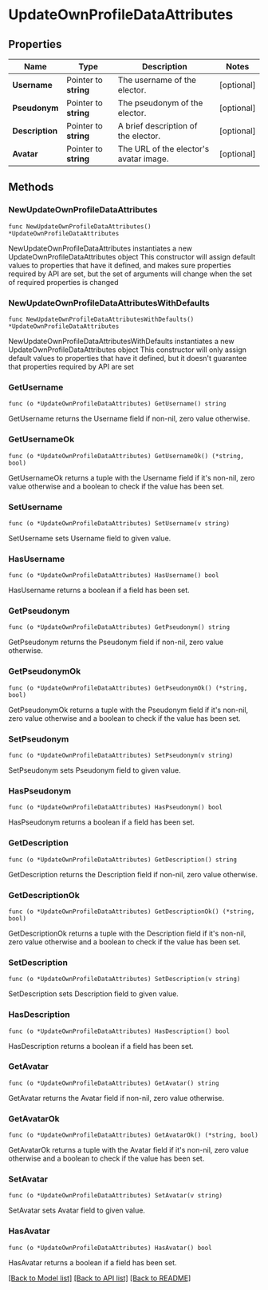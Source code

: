 # UpdateOwnProfileDataAttributes

## Properties

Name | Type | Description | Notes
------------ | ------------- | ------------- | -------------
**Username** | Pointer to **string** | The username of the elector. | [optional] 
**Pseudonym** | Pointer to **string** | The pseudonym of the elector. | [optional] 
**Description** | Pointer to **string** | A brief description of the elector. | [optional] 
**Avatar** | Pointer to **string** | The URL of the elector&#39;s avatar image. | [optional] 

## Methods

### NewUpdateOwnProfileDataAttributes

`func NewUpdateOwnProfileDataAttributes() *UpdateOwnProfileDataAttributes`

NewUpdateOwnProfileDataAttributes instantiates a new UpdateOwnProfileDataAttributes object
This constructor will assign default values to properties that have it defined,
and makes sure properties required by API are set, but the set of arguments
will change when the set of required properties is changed

### NewUpdateOwnProfileDataAttributesWithDefaults

`func NewUpdateOwnProfileDataAttributesWithDefaults() *UpdateOwnProfileDataAttributes`

NewUpdateOwnProfileDataAttributesWithDefaults instantiates a new UpdateOwnProfileDataAttributes object
This constructor will only assign default values to properties that have it defined,
but it doesn't guarantee that properties required by API are set

### GetUsername

`func (o *UpdateOwnProfileDataAttributes) GetUsername() string`

GetUsername returns the Username field if non-nil, zero value otherwise.

### GetUsernameOk

`func (o *UpdateOwnProfileDataAttributes) GetUsernameOk() (*string, bool)`

GetUsernameOk returns a tuple with the Username field if it's non-nil, zero value otherwise
and a boolean to check if the value has been set.

### SetUsername

`func (o *UpdateOwnProfileDataAttributes) SetUsername(v string)`

SetUsername sets Username field to given value.

### HasUsername

`func (o *UpdateOwnProfileDataAttributes) HasUsername() bool`

HasUsername returns a boolean if a field has been set.

### GetPseudonym

`func (o *UpdateOwnProfileDataAttributes) GetPseudonym() string`

GetPseudonym returns the Pseudonym field if non-nil, zero value otherwise.

### GetPseudonymOk

`func (o *UpdateOwnProfileDataAttributes) GetPseudonymOk() (*string, bool)`

GetPseudonymOk returns a tuple with the Pseudonym field if it's non-nil, zero value otherwise
and a boolean to check if the value has been set.

### SetPseudonym

`func (o *UpdateOwnProfileDataAttributes) SetPseudonym(v string)`

SetPseudonym sets Pseudonym field to given value.

### HasPseudonym

`func (o *UpdateOwnProfileDataAttributes) HasPseudonym() bool`

HasPseudonym returns a boolean if a field has been set.

### GetDescription

`func (o *UpdateOwnProfileDataAttributes) GetDescription() string`

GetDescription returns the Description field if non-nil, zero value otherwise.

### GetDescriptionOk

`func (o *UpdateOwnProfileDataAttributes) GetDescriptionOk() (*string, bool)`

GetDescriptionOk returns a tuple with the Description field if it's non-nil, zero value otherwise
and a boolean to check if the value has been set.

### SetDescription

`func (o *UpdateOwnProfileDataAttributes) SetDescription(v string)`

SetDescription sets Description field to given value.

### HasDescription

`func (o *UpdateOwnProfileDataAttributes) HasDescription() bool`

HasDescription returns a boolean if a field has been set.

### GetAvatar

`func (o *UpdateOwnProfileDataAttributes) GetAvatar() string`

GetAvatar returns the Avatar field if non-nil, zero value otherwise.

### GetAvatarOk

`func (o *UpdateOwnProfileDataAttributes) GetAvatarOk() (*string, bool)`

GetAvatarOk returns a tuple with the Avatar field if it's non-nil, zero value otherwise
and a boolean to check if the value has been set.

### SetAvatar

`func (o *UpdateOwnProfileDataAttributes) SetAvatar(v string)`

SetAvatar sets Avatar field to given value.

### HasAvatar

`func (o *UpdateOwnProfileDataAttributes) HasAvatar() bool`

HasAvatar returns a boolean if a field has been set.


[[Back to Model list]](../README.md#documentation-for-models) [[Back to API list]](../README.md#documentation-for-api-endpoints) [[Back to README]](../README.md)


